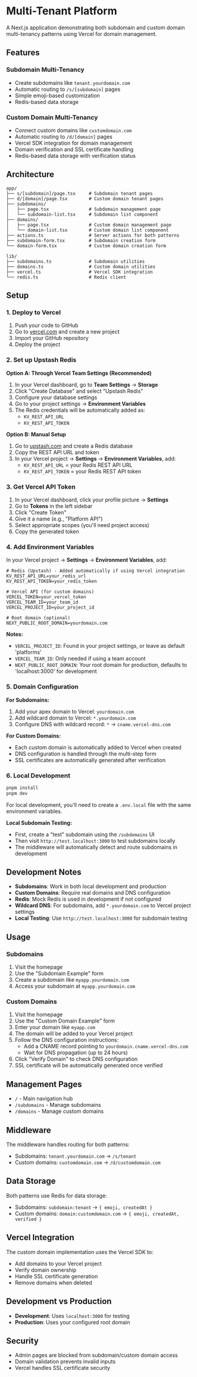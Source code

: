 # Multi-Tenant Platform

A Next.js application demonstrating both subdomain and custom domain multi-tenancy patterns using Vercel for domain management.

## Features

### Subdomain Multi-Tenancy

- Create subdomains like `tenant.yourdomain.com`
- Automatic routing to `/s/[subdomain]` pages
- Simple emoji-based customization
- Redis-based data storage

### Custom Domain Multi-Tenancy

- Connect custom domains like `customdomain.com`
- Automatic routing to `/d/[domain]` pages
- Vercel SDK integration for domain management
- Domain verification and SSL certificate handling
- Redis-based data storage with verification status

## Architecture

```
app/
├── s/[subdomain]/page.tsx     # Subdomain tenant pages
├── d/[domain]/page.tsx        # Custom domain tenant pages
├── subdomains/
│   ├── page.tsx               # Subdomain management page
│   └── subdomain-list.tsx     # Subdomain list component
├── domains/
│   ├── page.tsx               # Custom domain management page
│   └── domain-list.tsx        # Custom domain list component
├── actions.ts                 # Server actions for both patterns
├── subdomain-form.tsx         # Subdomain creation form
└── domain-form.tsx            # Custom domain creation form

lib/
├── subdomains.ts              # Subdomain utilities
├── domains.ts                 # Custom domain utilities
├── vercel.ts                  # Vercel SDK integration
└── redis.ts                   # Redis client
```

## Setup

### 1. Deploy to Vercel

1. Push your code to GitHub
2. Go to [vercel.com](https://vercel.com) and create a new project
3. Import your GitHub repository
4. Deploy the project

### 2. Set up Upstash Redis

**Option A: Through Vercel Team Settings (Recommended)**

1. In your Vercel dashboard, go to **Team Settings** → **Storage**
2. Click "Create Database" and select "Upstash Redis"
3. Configure your database settings
4. Go to your project settings → **Environment Variables**
5. The Redis credentials will be automatically added as:
   - `KV_REST_API_URL`
   - `KV_REST_API_TOKEN`

**Option B: Manual Setup**

1. Go to [upstash.com](https://upstash.com) and create a Redis database
2. Copy the REST API URL and token
3. In your Vercel project → **Settings** → **Environment Variables**, add:
   - `KV_REST_API_URL` = your Redis REST API URL
   - `KV_REST_API_TOKEN` = your Redis REST API token

### 3. Get Vercel API Token

1. In your Vercel dashboard, click your profile picture → **Settings**
2. Go to **Tokens** in the left sidebar
3. Click "Create Token"
4. Give it a name (e.g., "Platform API")
5. Select appropriate scopes (you'll need project access)
6. Copy the generated token

### 4. Add Environment Variables

In your Vercel project → **Settings** → **Environment Variables**, add:

```env
# Redis (Upstash) - Added automatically if using Vercel integration
KV_REST_API_URL=your_redis_url
KV_REST_API_TOKEN=your_redis_token

# Vercel API (for custom domains)
VERCEL_TOKEN=your_vercel_token
VERCEL_TEAM_ID=your_team_id
VERCEL_PROJECT_ID=your_project_id

# Root domain (optional)
NEXT_PUBLIC_ROOT_DOMAIN=yourdomain.com
```

**Notes:**

- `VERCEL_PROJECT_ID`: Found in your project settings, or leave as default 'platforms'
- `VERCEL_TEAM_ID`: Only needed if using a team account
- `NEXT_PUBLIC_ROOT_DOMAIN`: Your root domain for production, defaults to 'localhost:3000' for development

### 5. Domain Configuration

**For Subdomains:**

1. Add your apex domain to Vercel: `yourdomain.com`
2. Add wildcard domain to Vercel: `*.yourdomain.com`
3. Configure DNS with wildcard record: `*` → `cname.vercel-dns.com`

**For Custom Domains:**

- Each custom domain is automatically added to Vercel when created
- DNS configuration is handled through the multi-step form
- SSL certificates are automatically generated after verification

### 6. Local Development

```bash
pnpm install
pnpm dev
```

For local development, you'll need to create a `.env.local` file with the same environment variables.

**Local Subdomain Testing:**

- First, create a "test" subdomain using the `/subdomains` UI
- Then visit `http://test.localhost:3000` to test subdomains locally
- The middleware will automatically detect and route subdomains in development

## Development Notes

- **Subdomains**: Work in both local development and production
- **Custom Domains**: Require real domains and DNS configuration
- **Redis**: Mock Redis is used in development if not configured
- **Wildcard DNS**: For subdomains, add `*.yourdomain.com` to Vercel project settings
- **Local Testing**: Use `http://test.localhost:3000` for subdomain testing

## Usage

### Subdomains

1. Visit the homepage
2. Use the "Subdomain Example" form
3. Create a subdomain like `myapp.yourdomain.com`
4. Access your subdomain at `myapp.yourdomain.com`

### Custom Domains

1. Visit the homepage
2. Use the "Custom Domain Example" form
3. Enter your domain like `myapp.com`
4. The domain will be added to your Vercel project
5. Follow the DNS configuration instructions:
   - Add a CNAME record pointing to `yourdomain.cname.vercel-dns.com`
   - Wait for DNS propagation (up to 24 hours)
6. Click "Verify Domain" to check DNS configuration
7. SSL certificate will be automatically generated once verified

## Management Pages

- `/` - Main navigation hub
- `/subdomains` - Manage subdomains
- `/domains` - Manage custom domains

## Middleware

The middleware handles routing for both patterns:

- Subdomains: `tenant.yourdomain.com` → `/s/tenant`
- Custom domains: `customdomain.com` → `/d/customdomain.com`

## Data Storage

Both patterns use Redis for data storage:

- Subdomains: `subdomain:tenant` → `{ emoji, createdAt }`
- Custom domains: `domain:customdomain.com` → `{ emoji, createdAt, verified }`

## Vercel Integration

The custom domain implementation uses the Vercel SDK to:

- Add domains to your Vercel project
- Verify domain ownership
- Handle SSL certificate generation
- Remove domains when deleted

## Development vs Production

- **Development**: Uses `localhost:3000` for testing
- **Production**: Uses your configured root domain

## Security

- Admin pages are blocked from subdomain/custom domain access
- Domain validation prevents invalid inputs
- Vercel handles SSL certificate security
